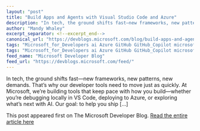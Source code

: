 ```yaml
---
layout: "post"
title: "Build Apps and Agents with Visual Studio Code and Azure"
description: "In tech, the ground shifts fast—new frameworks, new patterns, new demands. That’s why our developer ..."
author: "Mandy Whaley"
excerpt_separator: <!--excerpt_end-->
canonical_url: "https://devblogs.microsoft.com/blog/build-apps-and-agents-with-visual-studio-code-and-azure"
tags: "Microsoft_for_Developers ai Azure GitHub GitHub_Copilot microsoft_build Model_Context_Protocol Visual_Studio_Code Microsoft"
tags: "Microsoft_for_Developers ai Azure GitHub GitHub_Copilot microsoft_build Model_Context_Protocol Visual_Studio_Code Microsoft news"
feed_name: "Microsoft Developer Blog"
feed_url: "https://devblogs.microsoft.com/feed/"
---
```


In tech, the ground shifts fast—new frameworks, new patterns, new demands. That’s why our developer tools need to move just as quickly. At Microsoft, we’re building tools that keep pace with how you build—whether you’re debugging locally in VS Code, deploying to Azure, or exploring what’s next with AI. Our goal: to help you ship [...]<!--excerpt_end-->

This post appeared first on The Microsoft Developer Blog. [Read the entire article here](https://devblogs.microsoft.com/blog/build-apps-and-agents-with-visual-studio-code-and-azure)
